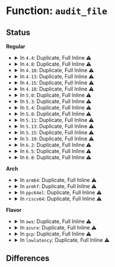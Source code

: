 # Function: <code>audit_file</code>

## Status
<b>Regular</b>
<ul>
<li>
<details>
<summary>In <code>4.4</code>: Duplicate, Full Inline ⚠️</summary>

**Collision:** Static Duplication

**Inline:** Full

**Transformation:** False

**Instances:**

```
In fs/open.c (ffffffff8120aea9)
Location: include/linux/audit.h:193
Inline: True
Inline callers:
  - fs/open.c:SyS_fchmod
  - fs/open.c:SyS_fchown
```
```
In fs/xattr.c (ffffffff81232ee8)
Location: include/linux/audit.h:193
Inline: True
Inline callers:
  - fs/xattr.c:SyS_fsetxattr
  - fs/xattr.c:SyS_fgetxattr
  - fs/xattr.c:SyS_flistxattr
  - fs/xattr.c:SyS_fremovexattr
```
```
In ipc/mqueue.c (ffffffff8132d742)
Location: include/linux/audit.h:193
Inline: True
Inline callers:
  - ipc/mqueue.c:SyS_mq_timedsend
  - ipc/mqueue.c:SyS_mq_timedreceive
```
</details>
</li>
<li>
<details>
<summary>In <code>4.8</code>: Duplicate, Full Inline ⚠️</summary>

**Collision:** Static Duplication

**Inline:** Full

**Transformation:** False

**Instances:**

```
In fs/open.c (ffffffff8123105c)
Location: include/linux/audit.h:296
Inline: True
Inline callers:
  - fs/open.c:SyS_fchown
  - fs/open.c:SyS_fchmod
```
```
In fs/xattr.c (ffffffff8125b834)
Location: include/linux/audit.h:296
Inline: True
Inline callers:
  - fs/xattr.c:SyS_fremovexattr
  - fs/xattr.c:SyS_flistxattr
  - fs/xattr.c:SyS_fgetxattr
  - fs/xattr.c:SyS_fsetxattr
```
```
In ipc/mqueue.c (ffffffff81362719)
Location: include/linux/audit.h:296
Inline: True
Inline callers:
  - ipc/mqueue.c:SyS_mq_timedreceive
  - ipc/mqueue.c:SyS_mq_timedsend
```
</details>
</li>
<li>
<details>
<summary>In <code>4.10</code>: Duplicate, Full Inline ⚠️</summary>

**Collision:** Static Duplication

**Inline:** Full

**Transformation:** False

**Instances:**

```
In fs/open.c (ffffffff8124360c)
Location: include/linux/audit.h:296
Inline: True
Inline callers:
  - fs/open.c:SyS_fchown
  - fs/open.c:SyS_fchmod
```
```
In fs/xattr.c (ffffffff8126ede4)
Location: include/linux/audit.h:296
Inline: True
Inline callers:
  - fs/xattr.c:SyS_fremovexattr
  - fs/xattr.c:SyS_flistxattr
  - fs/xattr.c:SyS_fgetxattr
  - fs/xattr.c:SyS_fsetxattr
```
```
In ipc/mqueue.c (ffffffff81378f09)
Location: include/linux/audit.h:296
Inline: True
Inline callers:
  - ipc/mqueue.c:SyS_mq_timedreceive
  - ipc/mqueue.c:SyS_mq_timedsend
```
</details>
</li>
<li>
<details>
<summary>In <code>4.13</code>: Duplicate, Full Inline ⚠️</summary>

**Collision:** Static Duplication

**Inline:** Full

**Transformation:** False

**Instances:**

```
In fs/open.c (ffffffff8124ed50)
Location: include/linux/audit.h:295
Inline: True
Inline callers:
  - fs/open.c:SyS_fchown
  - fs/open.c:SyS_fchmod
```
```
In fs/xattr.c (ffffffff8127c5f4)
Location: include/linux/audit.h:295
Inline: True
Inline callers:
  - fs/xattr.c:SyS_fremovexattr
  - fs/xattr.c:SyS_flistxattr
  - fs/xattr.c:SyS_fgetxattr
  - fs/xattr.c:SyS_fsetxattr
```
```
In ipc/mqueue.c (ffffffff8138c61f)
Location: include/linux/audit.h:295
Inline: True
Inline callers:
  - ipc/mqueue.c:do_mq_timedreceive
  - ipc/mqueue.c:do_mq_timedsend
```
</details>
</li>
<li>
<details>
<summary>In <code>4.15</code>: Duplicate, Full Inline ⚠️</summary>

**Collision:** Static Duplication

**Inline:** Full

**Transformation:** False

**Instances:**

```
In fs/open.c (ffffffff81270cd0)
Location: include/linux/audit.h:287
Inline: True
Inline callers:
  - fs/open.c:SyS_fchown
  - fs/open.c:SyS_fchmod
```
```
In fs/xattr.c (ffffffff8129f094)
Location: include/linux/audit.h:287
Inline: True
Inline callers:
  - fs/xattr.c:SyS_fremovexattr
  - fs/xattr.c:SyS_flistxattr
  - fs/xattr.c:SyS_fgetxattr
  - fs/xattr.c:SyS_fsetxattr
```
```
In ipc/mqueue.c (ffffffff813b19cf)
Location: include/linux/audit.h:287
Inline: True
Inline callers:
  - ipc/mqueue.c:do_mq_timedreceive
  - ipc/mqueue.c:do_mq_timedsend
```
</details>
</li>
<li>
<details>
<summary>In <code>4.18</code>: Duplicate, Full Inline ⚠️</summary>

**Collision:** Static Duplication

**Inline:** Full

**Transformation:** False

**Instances:**

```
In fs/open.c (ffffffff8129693b)
Location: include/linux/audit.h:297
Inline: True
Inline callers:
  - fs/open.c:ksys_fchown
  - fs/open.c:ksys_fchmod
```
```
In fs/xattr.c (ffffffff812c53e9)
Location: include/linux/audit.h:297
Inline: True
Inline callers:
  - fs/xattr.c:__ia32_sys_fremovexattr
  - fs/xattr.c:__x64_sys_fremovexattr
  - fs/xattr.c:__ia32_sys_flistxattr
  - fs/xattr.c:__x64_sys_flistxattr
  - fs/xattr.c:__ia32_sys_fgetxattr
  - fs/xattr.c:__x64_sys_fgetxattr
  - fs/xattr.c:__ia32_sys_fsetxattr
  - fs/xattr.c:__x64_sys_fsetxattr
```
```
In ipc/mqueue.c (ffffffff813e2523)
Location: include/linux/audit.h:297
Inline: True
Inline callers:
  - ipc/mqueue.c:do_mq_timedreceive
  - ipc/mqueue.c:do_mq_timedsend
```
</details>
</li>
<li>
<details>
<summary>In <code>5.0</code>: Duplicate, Full Inline ⚠️</summary>

**Collision:** Static Duplication

**Inline:** Full

**Transformation:** False

**Instances:**

```
In fs/open.c (ffffffff812ab72b)
Location: include/linux/audit.h:296
Inline: True
Inline callers:
  - fs/open.c:ksys_fchown
  - fs/open.c:ksys_fchmod
```
```
In fs/xattr.c (ffffffff812da5e9)
Location: include/linux/audit.h:296
Inline: True
Inline callers:
  - fs/xattr.c:__ia32_sys_fremovexattr
  - fs/xattr.c:__x64_sys_fremovexattr
  - fs/xattr.c:__ia32_sys_flistxattr
  - fs/xattr.c:__x64_sys_flistxattr
  - fs/xattr.c:__ia32_sys_fgetxattr
  - fs/xattr.c:__x64_sys_fgetxattr
  - fs/xattr.c:__ia32_sys_fsetxattr
  - fs/xattr.c:__x64_sys_fsetxattr
```
```
In ipc/mqueue.c (ffffffff813fcf73)
Location: include/linux/audit.h:296
Inline: True
Inline callers:
  - ipc/mqueue.c:do_mq_timedreceive
  - ipc/mqueue.c:do_mq_timedsend
```
</details>
</li>
<li>
<details>
<summary>In <code>5.3</code>: Duplicate, Full Inline ⚠️</summary>

**Collision:** Static Duplication

**Inline:** Full

**Transformation:** False

**Instances:**

```
In fs/open.c (ffffffff812c7f2b)
Location: include/linux/audit.h:342
Inline: True
Inline callers:
  - fs/open.c:ksys_fchown
  - fs/open.c:ksys_fchmod
```
```
In fs/xattr.c (ffffffff812f8bb9)
Location: include/linux/audit.h:342
Inline: True
Inline callers:
  - fs/xattr.c:__ia32_sys_fremovexattr
  - fs/xattr.c:__x64_sys_fremovexattr
  - fs/xattr.c:__ia32_sys_flistxattr
  - fs/xattr.c:__x64_sys_flistxattr
  - fs/xattr.c:__ia32_sys_fgetxattr
  - fs/xattr.c:__x64_sys_fgetxattr
  - fs/xattr.c:__ia32_sys_fsetxattr
  - fs/xattr.c:__x64_sys_fsetxattr
```
```
In ipc/mqueue.c (ffffffff814295bd)
Location: include/linux/audit.h:342
Inline: True
Inline callers:
  - ipc/mqueue.c:do_mq_timedreceive
  - ipc/mqueue.c:do_mq_timedsend
```
</details>
</li>
<li>
<details>
<summary>In <code>5.4</code>: Duplicate, Full Inline ⚠️</summary>

**Collision:** Static Duplication

**Inline:** Full

**Transformation:** False

**Instances:**

```
In fs/open.c (ffffffff812d993b)
Location: include/linux/audit.h:335
Inline: True
Inline callers:
  - fs/open.c:ksys_fchown
  - fs/open.c:ksys_fchmod
```
```
In fs/xattr.c (ffffffff8130a7e9)
Location: include/linux/audit.h:335
Inline: True
Inline callers:
  - fs/xattr.c:__ia32_sys_fremovexattr
  - fs/xattr.c:__x64_sys_fremovexattr
  - fs/xattr.c:__ia32_sys_flistxattr
  - fs/xattr.c:__x64_sys_flistxattr
  - fs/xattr.c:__ia32_sys_fgetxattr
  - fs/xattr.c:__x64_sys_fgetxattr
  - fs/xattr.c:__ia32_sys_fsetxattr
  - fs/xattr.c:__x64_sys_fsetxattr
```
```
In ipc/mqueue.c (ffffffff814432ed)
Location: include/linux/audit.h:335
Inline: True
Inline callers:
  - ipc/mqueue.c:do_mq_timedreceive
  - ipc/mqueue.c:do_mq_timedsend
```
</details>
</li>
<li>
<details>
<summary>In <code>5.8</code>: Duplicate, Full Inline ⚠️</summary>

**Collision:** Static Duplication

**Inline:** Full

**Transformation:** False

**Instances:**

```
In fs/open.c (ffffffff8130f6fb)
Location: include/linux/audit.h:352
Inline: True
Inline callers:
  - fs/open.c:ksys_fchown
  - fs/open.c:ksys_fchmod
```
```
In fs/xattr.c (ffffffff813437e9)
Location: include/linux/audit.h:352
Inline: True
Inline callers:
  - fs/xattr.c:__ia32_sys_fremovexattr
  - fs/xattr.c:__x64_sys_fremovexattr
  - fs/xattr.c:__ia32_sys_flistxattr
  - fs/xattr.c:__x64_sys_flistxattr
  - fs/xattr.c:__ia32_sys_fgetxattr
  - fs/xattr.c:__x64_sys_fgetxattr
  - fs/xattr.c:__ia32_sys_fsetxattr
  - fs/xattr.c:__x64_sys_fsetxattr
```
```
In ipc/mqueue.c (ffffffff81493f7d)
Location: include/linux/audit.h:352
Inline: True
Inline callers:
  - ipc/mqueue.c:do_mq_timedreceive
  - ipc/mqueue.c:do_mq_timedsend
```
</details>
</li>
<li>
<details>
<summary>In <code>5.11</code>: Duplicate, Full Inline ⚠️</summary>

**Collision:** Static Duplication

**Inline:** Full

**Transformation:** False

**Instances:**

```
In fs/open.c (ffffffff8131b9ab)
Location: include/linux/audit.h:369
Inline: True
Inline callers:
  - fs/open.c:ksys_fchown
  - fs/open.c:__ia32_sys_fchmod
  - fs/open.c:__x64_sys_fchmod
```
```
In fs/xattr.c (ffffffff8134ffa9)
Location: include/linux/audit.h:369
Inline: True
Inline callers:
  - fs/xattr.c:__ia32_sys_fremovexattr
  - fs/xattr.c:__x64_sys_fremovexattr
  - fs/xattr.c:__ia32_sys_flistxattr
  - fs/xattr.c:__x64_sys_flistxattr
  - fs/xattr.c:__ia32_sys_fgetxattr
  - fs/xattr.c:__x64_sys_fgetxattr
  - fs/xattr.c:__ia32_sys_fsetxattr
  - fs/xattr.c:__x64_sys_fsetxattr
```
```
In ipc/mqueue.c (ffffffff814b18dd)
Location: include/linux/audit.h:369
Inline: True
Inline callers:
  - ipc/mqueue.c:do_mq_timedreceive
  - ipc/mqueue.c:do_mq_timedsend
```
</details>
</li>
<li>
<details>
<summary>In <code>5.13</code>: Duplicate, Full Inline ⚠️</summary>

**Collision:** Static Duplication

**Inline:** Full

**Transformation:** False

**Instances:**

```
In fs/open.c (ffffffff81321afb)
Location: include/linux/audit.h:369
Inline: True
Inline callers:
  - fs/open.c:ksys_fchown
  - fs/open.c:__ia32_sys_fchmod
  - fs/open.c:__x64_sys_fchmod
```
```
In fs/xattr.c (ffffffff81356a58)
Location: include/linux/audit.h:369
Inline: True
Inline callers:
  - fs/xattr.c:__ia32_sys_fremovexattr
  - fs/xattr.c:__x64_sys_fremovexattr
  - fs/xattr.c:__ia32_sys_flistxattr
  - fs/xattr.c:__x64_sys_flistxattr
  - fs/xattr.c:__ia32_sys_fgetxattr
  - fs/xattr.c:__x64_sys_fgetxattr
  - fs/xattr.c:__ia32_sys_fsetxattr
  - fs/xattr.c:__x64_sys_fsetxattr
```
```
In ipc/mqueue.c (ffffffff814b775d)
Location: include/linux/audit.h:369
Inline: True
Inline callers:
  - ipc/mqueue.c:do_mq_timedreceive
  - ipc/mqueue.c:do_mq_timedsend
```
</details>
</li>
<li>
<details>
<summary>In <code>5.15</code>: Duplicate, Full Inline ⚠️</summary>

**Collision:** Static Duplication

**Inline:** Full

**Transformation:** False

**Instances:**

```
In fs/open.c (ffffffff8136efdb)
Location: include/linux/audit.h:369
Inline: True
Inline callers:
  - fs/open.c:ksys_fchown
  - fs/open.c:__ia32_sys_fchmod
  - fs/open.c:__x64_sys_fchmod
```
```
In fs/xattr.c (ffffffff813a5438)
Location: include/linux/audit.h:369
Inline: True
Inline callers:
  - fs/xattr.c:__ia32_sys_fremovexattr
  - fs/xattr.c:__x64_sys_fremovexattr
  - fs/xattr.c:__ia32_sys_flistxattr
  - fs/xattr.c:__x64_sys_flistxattr
  - fs/xattr.c:__ia32_sys_fgetxattr
  - fs/xattr.c:__x64_sys_fgetxattr
  - fs/xattr.c:__ia32_sys_fsetxattr
  - fs/xattr.c:__x64_sys_fsetxattr
```
```
In ipc/mqueue.c (ffffffff815100cd)
Location: include/linux/audit.h:369
Inline: True
Inline callers:
  - ipc/mqueue.c:do_mq_timedreceive
  - ipc/mqueue.c:do_mq_timedsend
```
</details>
</li>
<li>
<details>
<summary>In <code>5.19</code>: Duplicate, Full Inline ⚠️</summary>

**Collision:** Static Duplication

**Inline:** Full

**Transformation:** False

**Instances:**

```
In fs/open.c (ffffffff813ed95c)
Location: include/linux/audit.h:395
Inline: True
Inline callers:
  - fs/open.c:ksys_fchown
  - fs/open.c:__ia32_sys_fchmod
  - fs/open.c:__x64_sys_fchmod
```
```
In fs/xattr.c (ffffffff81428a80)
Location: include/linux/audit.h:395
Inline: True
Inline callers:
  - fs/xattr.c:__ia32_sys_fremovexattr
  - fs/xattr.c:__x64_sys_fremovexattr
  - fs/xattr.c:__ia32_sys_flistxattr
  - fs/xattr.c:__x64_sys_flistxattr
  - fs/xattr.c:__ia32_sys_fgetxattr
  - fs/xattr.c:__x64_sys_fgetxattr
  - fs/xattr.c:__ia32_sys_fsetxattr
  - fs/xattr.c:__x64_sys_fsetxattr
```
```
In ipc/mqueue.c (ffffffff815a21a7)
Location: include/linux/audit.h:395
Inline: True
Inline callers:
  - ipc/mqueue.c:do_mq_timedreceive
  - ipc/mqueue.c:do_mq_timedsend
```
</details>
</li>
<li>
<details>
<summary>In <code>6.2</code>: Duplicate, Full Inline ⚠️</summary>

**Collision:** Static Duplication

**Inline:** Full

**Transformation:** False

**Instances:**

```
In fs/open.c (ffffffff8147607c)
Location: include/linux/audit.h:392
Inline: True
Inline callers:
  - fs/open.c:ksys_fchown
  - fs/open.c:__ia32_sys_fchmod
  - fs/open.c:__x64_sys_fchmod
```
```
In fs/xattr.c (ffffffff814b60e0)
Location: include/linux/audit.h:392
Inline: True
Inline callers:
  - fs/xattr.c:__ia32_sys_fremovexattr
  - fs/xattr.c:__x64_sys_fremovexattr
  - fs/xattr.c:__ia32_sys_flistxattr
  - fs/xattr.c:__x64_sys_flistxattr
  - fs/xattr.c:__ia32_sys_fgetxattr
  - fs/xattr.c:__x64_sys_fgetxattr
  - fs/xattr.c:__ia32_sys_fsetxattr
  - fs/xattr.c:__x64_sys_fsetxattr
```
```
In ipc/mqueue.c (ffffffff8164bc77)
Location: include/linux/audit.h:392
Inline: True
Inline callers:
  - ipc/mqueue.c:do_mq_timedreceive
  - ipc/mqueue.c:do_mq_timedsend
```
</details>
</li>
<li>
<details>
<summary>In <code>6.5</code>: Duplicate, Full Inline ⚠️</summary>

**Collision:** Static Duplication

**Inline:** Full

**Transformation:** False

**Instances:**

```
In fs/open.c (ffffffff814aa99c)
Location: include/linux/audit.h:391
Inline: True
Inline callers:
  - fs/open.c:ksys_fchown
  - fs/open.c:__ia32_sys_fchmod
  - fs/open.c:__x64_sys_fchmod
```
```
In fs/xattr.c (ffffffff814ea910)
Location: include/linux/audit.h:391
Inline: True
Inline callers:
  - fs/xattr.c:__ia32_sys_fremovexattr
  - fs/xattr.c:__x64_sys_fremovexattr
  - fs/xattr.c:__ia32_sys_flistxattr
  - fs/xattr.c:__x64_sys_flistxattr
  - fs/xattr.c:__ia32_sys_fgetxattr
  - fs/xattr.c:__x64_sys_fgetxattr
  - fs/xattr.c:__ia32_sys_fsetxattr
  - fs/xattr.c:__x64_sys_fsetxattr
```
```
In ipc/mqueue.c (ffffffff816843b1)
Location: include/linux/audit.h:391
Inline: True
Inline callers:
  - ipc/mqueue.c:do_mq_timedreceive
  - ipc/mqueue.c:do_mq_timedsend
```
</details>
</li>
<li>
<details>
<summary>In <code>6.8</code>: Duplicate, Full Inline ⚠️</summary>

**Collision:** Static Duplication

**Inline:** Full

**Transformation:** False

**Instances:**

```
In fs/open.c (ffffffff814dbe3c)
Location: include/linux/audit.h:390
Inline: True
Inline callers:
  - fs/open.c:ksys_fchown
  - fs/open.c:__ia32_sys_fchmod
  - fs/open.c:__x64_sys_fchmod
```
```
In fs/xattr.c (ffffffff8151e7b0)
Location: include/linux/audit.h:390
Inline: True
Inline callers:
  - fs/xattr.c:__ia32_sys_fremovexattr
  - fs/xattr.c:__x64_sys_fremovexattr
  - fs/xattr.c:__ia32_sys_flistxattr
  - fs/xattr.c:__x64_sys_flistxattr
  - fs/xattr.c:__ia32_sys_fgetxattr
  - fs/xattr.c:__x64_sys_fgetxattr
  - fs/xattr.c:__ia32_sys_fsetxattr
  - fs/xattr.c:__x64_sys_fsetxattr
```
```
In ipc/mqueue.c (ffffffff816c07d8)
Location: include/linux/audit.h:390
Inline: True
Inline callers:
  - ipc/mqueue.c:do_mq_timedreceive
  - ipc/mqueue.c:do_mq_timedsend
```
</details>
</li>
</ul>
<b>Arch</b>
<ul>
<li>
<details>
<summary>In <code>arm64</code>: Duplicate, Full Inline ⚠️</summary>

**Collision:** Static Duplication

**Inline:** Full

**Transformation:** False

**Instances:**

```
In fs/open.c (ffff80001037ec88)
Location: include/linux/audit.h:335
Inline: True
Inline callers:
  - fs/open.c:ksys_fchown
  - fs/open.c:ksys_fchmod
```
```
In fs/xattr.c (ffff8000103be264)
Location: include/linux/audit.h:335
Inline: True
Inline callers:
  - fs/xattr.c:__arm64_sys_fremovexattr
  - fs/xattr.c:__arm64_sys_flistxattr
  - fs/xattr.c:__arm64_sys_fgetxattr
  - fs/xattr.c:__arm64_sys_fsetxattr
```
```
In ipc/mqueue.c (ffff80001052af80)
Location: include/linux/audit.h:335
Inline: True
Inline callers:
  - ipc/mqueue.c:do_mq_timedreceive
  - ipc/mqueue.c:do_mq_timedsend
```
</details>
</li>
<li>
<details>
<summary>In <code>armhf</code>: Duplicate, Full Inline ⚠️</summary>

**Collision:** Static Duplication

**Inline:** Full

**Transformation:** False

**Instances:**

```
In fs/open.c (c05695b4)
Location: include/linux/audit.h:335
Inline: True
Inline callers:
  - fs/open.c:ksys_fchown
  - fs/open.c:ksys_fchmod
```
```
In fs/xattr.c (c059c2b8)
Location: include/linux/audit.h:335
Inline: True
Inline callers:
  - fs/xattr.c:__se_sys_fremovexattr
  - fs/xattr.c:__se_sys_flistxattr
  - fs/xattr.c:__se_sys_fgetxattr
  - fs/xattr.c:__se_sys_fsetxattr
```
```
In ipc/mqueue.c (c06e32ac)
Location: include/linux/audit.h:335
Inline: True
Inline callers:
  - ipc/mqueue.c:do_mq_timedreceive
  - ipc/mqueue.c:do_mq_timedsend
```
</details>
</li>
<li>
<details>
<summary>In <code>ppc64el</code>: Duplicate, Full Inline ⚠️</summary>

**Collision:** Static Duplication

**Inline:** Full

**Transformation:** False

**Instances:**

```
In fs/open.c (c0000000004749d0)
Location: include/linux/audit.h:335
Inline: True
Inline callers:
  - fs/open.c:ksys_fchown
  - fs/open.c:ksys_fchmod
```
```
In fs/xattr.c (c0000000004bcdd8)
Location: include/linux/audit.h:335
Inline: True
Inline callers:
  - fs/xattr.c:__se_sys_fremovexattr
  - fs/xattr.c:__se_sys_flistxattr
  - fs/xattr.c:__se_sys_fgetxattr
  - fs/xattr.c:__se_sys_fsetxattr
```
```
In ipc/mqueue.c (c000000000676738)
Location: include/linux/audit.h:335
Inline: True
Inline callers:
  - ipc/mqueue.c:do_mq_timedreceive
  - ipc/mqueue.c:do_mq_timedsend
```
</details>
</li>
<li>
<details>
<summary>In <code>riscv64</code>: Duplicate, Full Inline ⚠️</summary>

**Collision:** Static Duplication

**Inline:** Full

**Transformation:** False

**Instances:**

```
In fs/open.c (ffffffe0002548e2)
Location: include/linux/audit.h:335
Inline: True
Inline callers:
  - fs/open.c:ksys_fchown
  - fs/open.c:ksys_fchmod
```
```
In fs/xattr.c (ffffffe00027fdfc)
Location: include/linux/audit.h:335
Inline: True
Inline callers:
  - fs/xattr.c:__se_sys_fremovexattr
  - fs/xattr.c:__se_sys_flistxattr
  - fs/xattr.c:__se_sys_fgetxattr
  - fs/xattr.c:__se_sys_fsetxattr
```
```
In ipc/mqueue.c (ffffffe00038e06a)
Location: include/linux/audit.h:335
Inline: True
Inline callers:
  - ipc/mqueue.c:__se_sys_mq_timedreceive
  - ipc/mqueue.c:__se_sys_mq_timedsend
```
</details>
</li>
</ul>
<b>Flavor</b>
<ul>
<li>
<details>
<summary>In <code>aws</code>: Duplicate, Full Inline ⚠️</summary>

**Collision:** Static Duplication

**Inline:** Full

**Transformation:** False

**Instances:**

```
In fs/open.c (ffffffff812d1f1b)
Location: include/linux/audit.h:335
Inline: True
Inline callers:
  - fs/open.c:ksys_fchown
  - fs/open.c:ksys_fchmod
```
```
In fs/xattr.c (ffffffff81302dc9)
Location: include/linux/audit.h:335
Inline: True
Inline callers:
  - fs/xattr.c:__ia32_sys_fremovexattr
  - fs/xattr.c:__x64_sys_fremovexattr
  - fs/xattr.c:__ia32_sys_flistxattr
  - fs/xattr.c:__x64_sys_flistxattr
  - fs/xattr.c:__ia32_sys_fgetxattr
  - fs/xattr.c:__x64_sys_fgetxattr
  - fs/xattr.c:__ia32_sys_fsetxattr
  - fs/xattr.c:__x64_sys_fsetxattr
```
```
In ipc/mqueue.c (ffffffff8143b8cd)
Location: include/linux/audit.h:335
Inline: True
Inline callers:
  - ipc/mqueue.c:do_mq_timedreceive
  - ipc/mqueue.c:do_mq_timedsend
```
</details>
</li>
<li>
<details>
<summary>In <code>azure</code>: Duplicate, Full Inline ⚠️</summary>

**Collision:** Static Duplication

**Inline:** Full

**Transformation:** False

**Instances:**

```
In fs/open.c (ffffffff812c2b9b)
Location: include/linux/audit.h:335
Inline: True
Inline callers:
  - fs/open.c:ksys_fchown
  - fs/open.c:ksys_fchmod
```
```
In fs/xattr.c (ffffffff812f39e9)
Location: include/linux/audit.h:335
Inline: True
Inline callers:
  - fs/xattr.c:__ia32_sys_fremovexattr
  - fs/xattr.c:__x64_sys_fremovexattr
  - fs/xattr.c:__ia32_sys_flistxattr
  - fs/xattr.c:__x64_sys_flistxattr
  - fs/xattr.c:__ia32_sys_fgetxattr
  - fs/xattr.c:__x64_sys_fgetxattr
  - fs/xattr.c:__ia32_sys_fsetxattr
  - fs/xattr.c:__x64_sys_fsetxattr
```
```
In ipc/mqueue.c (ffffffff8142c33d)
Location: include/linux/audit.h:335
Inline: True
Inline callers:
  - ipc/mqueue.c:do_mq_timedreceive
  - ipc/mqueue.c:do_mq_timedsend
```
</details>
</li>
<li>
<details>
<summary>In <code>gcp</code>: Duplicate, Full Inline ⚠️</summary>

**Collision:** Static Duplication

**Inline:** Full

**Transformation:** False

**Instances:**

```
In fs/open.c (ffffffff812cfd2b)
Location: include/linux/audit.h:335
Inline: True
Inline callers:
  - fs/open.c:ksys_fchown
  - fs/open.c:ksys_fchmod
```
```
In fs/xattr.c (ffffffff81300bb9)
Location: include/linux/audit.h:335
Inline: True
Inline callers:
  - fs/xattr.c:__ia32_sys_fremovexattr
  - fs/xattr.c:__x64_sys_fremovexattr
  - fs/xattr.c:__ia32_sys_flistxattr
  - fs/xattr.c:__x64_sys_flistxattr
  - fs/xattr.c:__ia32_sys_fgetxattr
  - fs/xattr.c:__x64_sys_fgetxattr
  - fs/xattr.c:__ia32_sys_fsetxattr
  - fs/xattr.c:__x64_sys_fsetxattr
```
```
In ipc/mqueue.c (ffffffff81437a6d)
Location: include/linux/audit.h:335
Inline: True
Inline callers:
  - ipc/mqueue.c:do_mq_timedreceive
  - ipc/mqueue.c:do_mq_timedsend
```
</details>
</li>
<li>
<details>
<summary>In <code>lowlatency</code>: Duplicate, Full Inline ⚠️</summary>

**Collision:** Static Duplication

**Inline:** Full

**Transformation:** False

**Instances:**

```
In fs/open.c (ffffffff812e0b3b)
Location: include/linux/audit.h:335
Inline: True
Inline callers:
  - fs/open.c:ksys_fchown
  - fs/open.c:ksys_fchmod
```
```
In fs/xattr.c (ffffffff81311ef9)
Location: include/linux/audit.h:335
Inline: True
Inline callers:
  - fs/xattr.c:__ia32_sys_fremovexattr
  - fs/xattr.c:__x64_sys_fremovexattr
  - fs/xattr.c:__ia32_sys_flistxattr
  - fs/xattr.c:__x64_sys_flistxattr
  - fs/xattr.c:__ia32_sys_fgetxattr
  - fs/xattr.c:__x64_sys_fgetxattr
  - fs/xattr.c:__ia32_sys_fsetxattr
  - fs/xattr.c:__x64_sys_fsetxattr
```
```
In ipc/mqueue.c (ffffffff8144dfed)
Location: include/linux/audit.h:335
Inline: True
Inline callers:
  - ipc/mqueue.c:do_mq_timedreceive
  - ipc/mqueue.c:do_mq_timedsend
```
</details>
</li>
</ul>

## Differences
